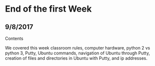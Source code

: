 # End of the first Week
## 9/8/2017
Contents

We covered this week classroom rules, computer hardware, python 2 vs python 3, Putty, Ubuntu commands, navigation of Ubuntu through Putty, creation of files and directories in Ubuntu with Putty, and ip addresses.
